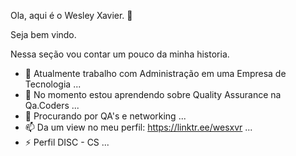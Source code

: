 Ola, aqui é o Wesley Xavier. 👋

Seja bem vindo.

Nessa seção vou contar um pouco da minha historia.  

- 🔭 Atualmente trabalho com Administração em uma Empresa de Tecnologia ...
- 🌱 No momento estou aprendendo sobre Quality Assurance na Qa.Coders ...
- 👯 Procurando por QA's e networking ...
- 📫 Da um view no meu perfil: https://linktr.ee/wesxvr ...
- ⚡ Perfil DISC - CS ...
